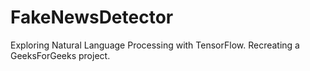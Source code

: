 # FakeNewsDetector

Exploring Natural Language Processing with TensorFlow. Recreating a GeeksForGeeks project.

